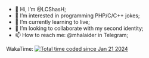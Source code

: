 - 👋 Hi, I’m @LCShasH;
- 👀 I’m interested in programming PHP/C/C++ jokes;
- 🌱 I’m currently learning to live;
- 💞️ I’m looking to collaborate with my second identity;
- 📫 How to reach me: @mhalaider in Telegram;

WakaTime:
<a href="https://wakatime.com/@018d2ccc-502c-4a2f-88f9-1d1705c0a636"><img src="https://wakatime.com/badge/user/018d2ccc-502c-4a2f-88f9-1d1705c0a636.svg" alt="Total time coded since Jan 21 2024" /></a>
<!---
LCShasH/LCShasH is a ✨ special ✨ repository because its `README.md` (this file) appears on your GitHub profile.
You can click the Preview link to take a look at your changes.
--->
